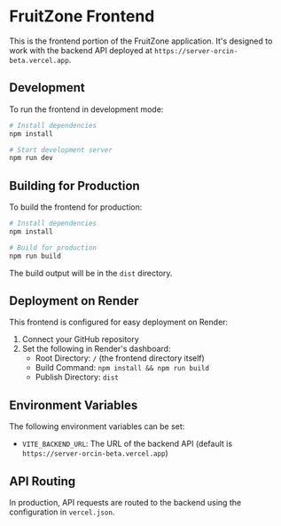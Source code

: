 # FruitZone Frontend

This is the frontend portion of the FruitZone application. It's designed to work with the backend API deployed at `https://server-orcin-beta.vercel.app`.

## Development

To run the frontend in development mode:

```bash
# Install dependencies
npm install

# Start development server
npm run dev
```

## Building for Production

To build the frontend for production:

```bash
# Install dependencies
npm install

# Build for production
npm run build
```

The build output will be in the `dist` directory.

## Deployment on Render

This frontend is configured for easy deployment on Render:

1. Connect your GitHub repository
2. Set the following in Render's dashboard:
   - Root Directory: `/` (the frontend directory itself)
   - Build Command: `npm install && npm run build`
   - Publish Directory: `dist`

## Environment Variables

The following environment variables can be set:

- `VITE_BACKEND_URL`: The URL of the backend API (default is `https://server-orcin-beta.vercel.app`)

## API Routing

In production, API requests are routed to the backend using the configuration in `vercel.json`.
